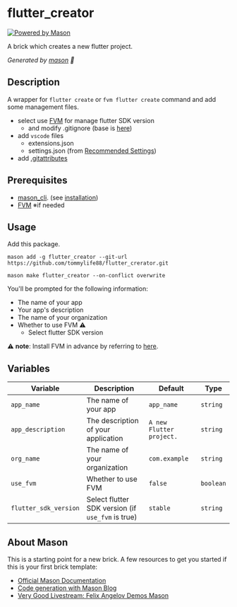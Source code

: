 # flutter_creator

[![Powered by Mason](https://img.shields.io/endpoint?url=https%3A%2F%2Ftinyurl.com%2Fmason-badge)](https://github.com/felangel/mason)

A brick which creates a new flutter project.

_Generated by [mason][1] 🧱_

## Description

A wrapper for `flutter create` or `fvm flutter create` command and add some management files.

* select use [FVM](https://fvm.app/) for manage flutter SDK version
  * and modify .gitignore (base is [here](https://github.com/flutter/flutter/blob/496049263e4efd68ced664ee2c90db9c93f08571/packages/flutter_tools/templates/app_shared/.gitignore.tmpl))
* add `vscode` files
  * extensions.json
  * settings.json (from [Recommended Settings](https://dartcode.org/docs/recommended-settings/))
* add [.gitattributes](https://github.com/flutter/flutter/blob/master/.gitattributes)

## Prerequisites

* [mason_cli](https://pub.dev/packages/mason_cli). (see [installation](https://pub.dev/packages/mason_cli#installation))
* [FVM](https://fvm.app/) ※if needed

## Usage

Add this package.
```
mason add -g flutter_creator --git-url https://github.com/tommylife88/flutter_crerator.git
```

```
mason make flutter_creator --on-conflict overwrite
```

You'll be prompted for the following information:
* The name of your app
* Your app's description
* The name of your organization
* Whether to use FVM ⚠️
  * Select flutter SDK version

⚠️ **note**: Install FVM in advance by referring to [here](https://fvm.app/docs/getting_started/installation).

## Variables

| Variable                 | Description                                        | Default                               | Type      |
|--------------------------|----------------------------------------------------|---------------------------------------|-----------|
| `app_name`               | The name of your app                               | `app_name`                            | `string`  |
| `app_description`        | The description of your application                | `A new Flutter project.`              | `string`  |
| `org_name`               | The name of your organization                      | `com.example`                         | `string`  |
| `use_fvm`                | Whether to use FVM                                 | `false`                               | `boolean` |
| `flutter_sdk_version`    | Select flutter SDK version (if `use_fvm` is true)  | `stable`                              | `string`  |

## About Mason

This is a starting point for a new brick.
A few resources to get you started if this is your first brick template:

- [Official Mason Documentation][2]
- [Code generation with Mason Blog][3]
- [Very Good Livestream: Felix Angelov Demos Mason][4]

[1]: https://github.com/felangel/mason
[2]: https://github.com/felangel/mason/tree/master/packages/mason_cli#readme
[3]: https://verygood.ventures/blog/code-generation-with-mason
[4]: https://youtu.be/G4PTjA6tpTU
